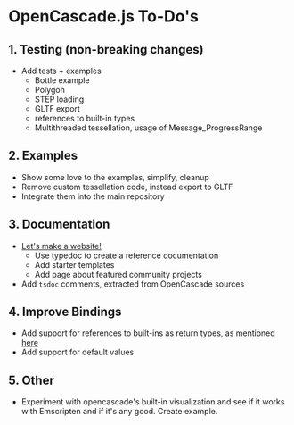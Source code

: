 # OpenCascade.js To-Do's

## 1. Testing (non-breaking changes)

* Add tests + examples
  * Bottle example
  * Polygon
  * STEP loading
  * GLTF export
  * references to built-in types
  * Multithreaded tessellation, usage of Message_ProgressRange

## 2. Examples

* Show some love to the examples, simplify, cleanup
* Remove custom tessellation code, instead export to GLTF
* Integrate them into the main repository

## 3. Documentation
* [Let's make a website!](https://github.com/donalffons/opencascade.js/pull/102)
  * Use typedoc to create a reference documentation
  * Add starter templates
  * Add page about featured community projects
* Add `tsdoc` comments, extracted from OpenCascade sources

## 4. Improve Bindings

* Add support for references to built-ins as return types, as mentioned [here](https://github.com/donalffons/opencascade.js/issues/94#issuecomment-1008318474)
* Add support for default values

## 5. Other

* Experiment with opencascade's built-in visualization and see if it works with Emscripten and if it's any good. Create example.
